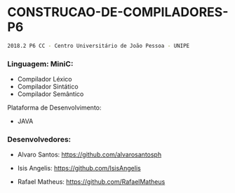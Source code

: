 # CONSTRUCAO-DE-COMPILADORES-P6

```sh
2018.2 P6 CC - Centro Universitário de João Pessoa - UNIPE
```

### Linguagem: MiniC:
* Compilador Léxico
* Compilador Sintático
* Compilador Semântico

Plataforma de Desenvolvimento: 

* JAVA

### Desenvolvedores:
* Alvaro Santos:
https://github.com/alvarosantosph

* Isis Angelis:
https://github.com/IsisAngelis

* Rafael Matheus:
https://github.com/RafaelMatheus



